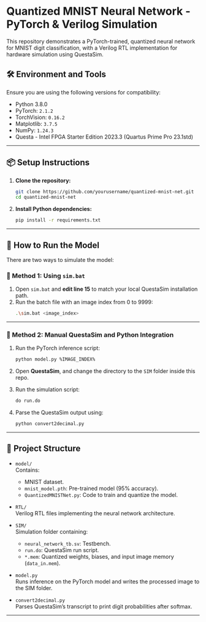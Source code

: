 # Quantized MNIST Neural Network - PyTorch & Verilog Simulation

This repository demonstrates a PyTorch-trained, quantized neural network for MNIST digit classification, with a Verilog RTL implementation for hardware simulation using QuestaSim.

## 🛠 Environment and Tools

Ensure you are using the following versions for compatibility:
- Python 3.8.0  
- PyTorch: `2.1.2`  
- TorchVision: `0.16.2`  
- Matplotlib: `3.7.5`  
- NumPy: `1.24.3`  
- Questa - Intel FPGA Starter Edition 2023.3 (Quartus Prime Pro 23.1std)

---

## 📦 Setup Instructions

1. **Clone the repository:**
   ```bash
   git clone https://github.com/yourusername/quantized-mnist-net.git
   cd quantized-mnist-net
   ```

2. **Install Python dependencies:**
   ```bash
   pip install -r requirements.txt
   ```

---

## 🚀 How to Run the Model

There are two ways to simulate the model:

### 🔧 Method 1: Using `sim.bat`

1. Open `sim.bat` and **edit line 15** to match your local QuestaSim installation path.
2. Run the batch file with an image index from 0 to 9999:
   ```bash
   .\sim.bat <image_index>
   ```

---

### 🧪 Method 2: Manual QuestaSim and Python Integration

1. Run the PyTorch inference script:
   ```bash
   python model.py %IMAGE_INDEX%
   ```

2. Open **QuestaSim**, and change the directory to the `SIM` folder inside this repo.

3. Run the simulation script:
   ```tcl
   do run.do
   ```

4. Parse the QuestaSim output using:
   ```bash
   python convert2decimal.py
   ```

---

## 📁 Project Structure

- `model/`  
  Contains:
  - MNIST dataset.
  - `mnist_model.pth`: Pre-trained model (95% accuracy).
  - `QuantizedMNISTNet.py`: Code to train and quantize the model.

- `RTL/`  
  Verilog RTL files implementing the neural network architecture.

- `SIM/`  
  Simulation folder containing:
  - `neural_network_tb.sv`: Testbench.
  - `run.do`: QuestaSim run script.
  - `*.mem`: Quantized weights, biases, and input image memory (`data_in.mem`).

- `model.py`  
  Runs inference on the PyTorch model and writes the processed image to the SIM folder.

- `convert2decimal.py`  
  Parses QuestaSim’s transcript to print digit probabilities after softmax.

---